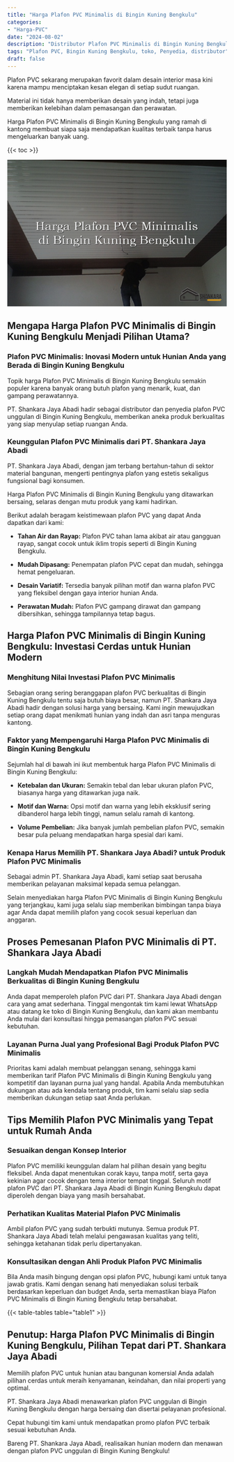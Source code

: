```yaml
---
title: "Harga Plafon PVC Minimalis di Bingin Kuning Bengkulu"
categories: 
- "Harga-PVC"
date: "2024-08-02"
description: "Distributor Plafon PVC Minimalis di Bingin Kuning Bengkulu bagi tempat tinggal, perkantoran, dan toko. Panel unggulan, beragam motif, variasi warna menarik, dengan servis penempatan ditangani oleh teknisi ahli serta kepastian resmi!|Layanan penyediaan Plafon PVC Minimalis di Bingin Kuning Bengkulu untuk kebutuhan rumah, office, atau ritel, beserta material berkualitas dan instalasi oleh teknisi profesional serta kepastian resmi.|Pilihan Plafon PVC Minimalis di Bingin Kuning Bengkulu yang terbukti untuk tempat tinggal, kantor, dan toko, bersama panel berkualitas dan penempatan dikerjakan oleh tim berpengalaman serta garansi resmi.|Distribusi Plafon PVC Minimalis di Bingin Kuning Bengkulu bagi tempat tinggal, office, serta ritel, beserta material terbaik dan pemasangan ditangani oleh teknisi profesional, dilengkapi beserta jaminan resmi.}"
tags: "Plafon PVC, Bingin Kuning Bengkulu, toko, Penyedia, distributor"
draft: false
---
```


Plafon PVC sekarang merupakan favorit dalam desain interior masa kini karena mampu menciptakan kesan elegan di setiap sudut ruangan.

Material ini tidak hanya memberikan desain yang indah, tetapi juga memberikan kelebihan dalam pemasangan dan perawatan.

Harga Plafon PVC Minimalis di Bingin Kuning Bengkulu yang ramah di kantong membuat siapa saja mendapatkan kualitas terbaik tanpa harus mengeluarkan banyak uang.

{{< toc >}}

![Harga Plafon PVC Minimalis di Bingin Kuning Bengkulu](/images/Harga-PVC/Harga-Plafon-PVC-Minimalis-di-Bingin-Kuning-Bengkulu.png)


## Mengapa Harga Plafon PVC Minimalis di Bingin Kuning Bengkulu Menjadi Pilihan Utama?

### Plafon PVC Minimalis: Inovasi Modern untuk Hunian Anda yang Berada di Bingin Kuning Bengkulu

Topik harga Plafon PVC Minimalis di Bingin Kuning Bengkulu semakin populer karena banyak orang butuh plafon yang menarik, kuat, dan gampang perawatannya.

PT. Shankara Jaya Abadi hadir sebagai distributor dan penyedia plafon PVC unggulan di Bingin Kuning Bengkulu, memberikan aneka produk berkualitas yang siap menyulap setiap ruangan Anda.

### Keunggulan Plafon PVC Minimalis dari PT. Shankara Jaya Abadi

PT. Shankara Jaya Abadi, dengan jam terbang bertahun-tahun di sektor material bangunan, mengerti pentingnya plafon yang estetis sekaligus fungsional bagi konsumen.

Harga Plafon PVC Minimalis di Bingin Kuning Bengkulu yang ditawarkan bersaing, selaras dengan mutu produk yang kami hadirkan.

Berikut adalah beragam keistimewaan plafon PVC yang dapat Anda dapatkan dari kami:

- **Tahan Air dan Rayap:** Plafon PVC tahan lama akibat air atau gangguan rayap, sangat cocok untuk iklim tropis seperti di Bingin Kuning Bengkulu.

- **Mudah Dipasang:** Penempatan plafon PVC cepat dan mudah, sehingga hemat pengeluaran.

- **Desain Variatif:** Tersedia banyak pilihan motif dan warna plafon PVC yang fleksibel dengan gaya interior hunian Anda.

- **Perawatan Mudah:** Plafon PVC gampang dirawat dan gampang dibersihkan, sehingga tampilannya tetap bagus.

## Harga Plafon PVC Minimalis di Bingin Kuning Bengkulu: Investasi Cerdas untuk Hunian Modern

### Menghitung Nilai Investasi Plafon PVC Minimalis

Sebagian orang sering beranggapan plafon PVC berkualitas di Bingin Kuning Bengkulu tentu saja butuh biaya besar, namun PT. Shankara Jaya Abadi hadir dengan solusi harga yang bersaing. Kami ingin mewujudkan setiap orang dapat menikmati hunian yang indah dan asri tanpa menguras kantong.

### Faktor yang Mempengaruhi Harga Plafon PVC Minimalis di Bingin Kuning Bengkulu

Sejumlah hal di bawah ini ikut membentuk harga Plafon PVC Minimalis di Bingin Kuning Bengkulu:

- **Ketebalan dan Ukuran:** Semakin tebal dan lebar ukuran plafon PVC, biasanya harga yang ditawarkan juga naik.

- **Motif dan Warna:** Opsi motif dan warna yang lebih eksklusif sering dibanderol harga lebih tinggi, namun selalu ramah di kantong.

- **Volume Pembelian:** Jika banyak jumlah pembelian plafon PVC, semakin besar pula peluang mendapatkan harga spesial dari kami.

### Kenapa Harus Memilih PT. Shankara Jaya Abadi? untuk Produk Plafon PVC Minimalis

Sebagai admin PT. Shankara Jaya Abadi, kami setiap saat berusaha memberikan pelayanan maksimal kepada semua pelanggan.

Selain menyediakan harga Plafon PVC Minimalis di Bingin Kuning Bengkulu yang terjangkau, kami juga selalu siap memberikan bimbingan tanpa biaya agar Anda dapat memilih plafon yang cocok sesuai keperluan dan anggaran.

## Proses Pemesanan Plafon PVC Minimalis di PT. Shankara Jaya Abadi

### Langkah Mudah Mendapatkan Plafon PVC Minimalis Berkualitas di Bingin Kuning Bengkulu

Anda dapat memperoleh plafon PVC dari PT. Shankara Jaya Abadi dengan cara yang amat sederhana. Tinggal mengontak tim kami lewat WhatsApp atau datang ke toko di Bingin Kuning Bengkulu, dan kami akan membantu Anda mulai dari konsultasi hingga pemasangan plafon PVC sesuai kebutuhan.

### Layanan Purna Jual yang Profesional Bagi Produk Plafon PVC Minimalis

Prioritas kami adalah membuat pelanggan senang, sehingga kami memberikan tarif Plafon PVC Minimalis di Bingin Kuning Bengkulu yang kompetitif dan layanan purna jual yang handal. Apabila Anda membutuhkan dukungan atau ada kendala tentang produk, tim kami selalu siap sedia memberikan dukungan setiap saat Anda perlukan.

## Tips Memilih Plafon PVC Minimalis yang Tepat untuk Rumah Anda

### Sesuaikan dengan Konsep Interior

Plafon PVC memiliki keunggulan dalam hal pilihan desain yang begitu fleksibel. Anda dapat menentukan corak kayu, tanpa motif, serta gaya kekinian agar cocok dengan tema interior tempat tinggal. Seluruh motif plafon PVC dari PT. Shankara Jaya Abadi di Bingin Kuning Bengkulu dapat diperoleh dengan biaya yang masih bersahabat.

### Perhatikan Kualitas Material Plafon PVC Minimalis

Ambil plafon PVC yang sudah terbukti mutunya. Semua produk PT. Shankara Jaya Abadi telah melalui pengawasan kualitas yang teliti, sehingga ketahanan tidak perlu dipertanyakan.

### Konsultasikan dengan Ahli Produk Plafon PVC Minimalis

Bila Anda masih bingung dengan opsi plafon PVC, hubungi kami untuk tanya jawab gratis. Kami dengan senang hati menyediakan solusi terbaik berdasarkan keperluan dan budget Anda, serta memastikan biaya Plafon PVC Minimalis di Bingin Kuning Bengkulu tetap bersahabat.

{{< table-tables table="table1" >}}

## Penutup: Harga Plafon PVC Minimalis di Bingin Kuning Bengkulu, Pilihan Tepat dari PT. Shankara Jaya Abadi

Memilih plafon PVC untuk hunian atau bangunan komersial Anda adalah pilihan cerdas untuk meraih kenyamanan, keindahan, dan nilai properti yang optimal.

PT. Shankara Jaya Abadi menawarkan plafon PVC unggulan di Bingin Kuning Bengkulu dengan harga bersaing dan disertai pelayanan profesional.

Cepat hubungi tim kami untuk mendapatkan promo plafon PVC terbaik sesuai kebutuhan Anda.

Bareng PT. Shankara Jaya Abadi, realisaikan hunian modern dan menawan dengan plafon PVC unggulan di Bingin Kuning Bengkulu!